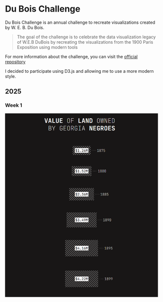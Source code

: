 # Du Bois Challenge

Du Bois Challenge is an annual challenge to recreate visualizations created by W. E. B. Du Bois.

> The goal of the challenge is to celebrate the data visualization legacy of W.E.B DuBois by recreating the visualizations from the 1900 Paris Exposition using modern tools

For more information about the challenge, you can visit the [official repository](https://github.com/ajstarks/dubois-data-portraits/tree/master/challenge)

I decided to participate using D3.js and allowing me to use a more modern style. 

## 2025

### Week 1
![Challenge 01](https://github.com/juanchiparra/du-bois-challenge/blob/main/2025/Challenge01/Challenge01.png)

